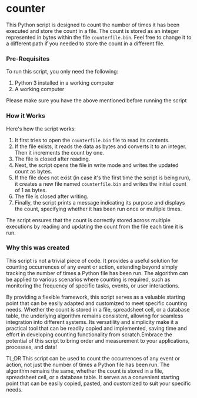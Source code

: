 # counter

This Python script is designed to count the number of times it has been executed and store the count in a file. The count is stored as an integer represented in bytes within the file `counterfile.bin`. Feel free to change it to a different path if you needed to store the count in a different file.


### Pre-Requisites

To run this script, you only need the following:

1. Python 3 installed in a working computer
2. A working computer

Please make sure you have the above mentioned before running the script


### How it Works

Here's how the script works:

1. It first tries to open the `counterfile.bin` file to read its contents.
2. If the file exists, it reads the data as bytes and converts it to an integer. Then it increments the count by one.
3. The file is closed after reading.
4. Next, the script opens the file in write mode and writes the updated count as bytes.
5. If the file does not exist (in case it's the first time the script is being run), it creates a new file named `counterfile.bin` and writes the initial count of 1 as bytes.
6. The file is closed after writing.
7. Finally, the script prints a message indicating its purpose and displays the count, specifying whether it has been run once or multiple times.

The script ensures that the count is correctly stored across multiple executions by reading and updating the count from the file each time it is run.


### Why this was created

This script is not a trivial piece of code. It provides a useful solution for counting occurrences of any event or action, extending beyond simply tracking the number of times a Python file has been run. The algorithm can be applied to various scenarios where counting is required, such as monitoring the frequency of specific tasks, events, or user interactions.

By providing a flexible framework, this script serves as a valuable starting point that can be easily adapted and customized to meet specific counting needs. Whether the count is stored in a file, spreadsheet cell, or a database table, the underlying algorithm remains consistent, allowing for seamless integration into different systems. Its versatility and simplicity make it a practical tool that can be readily copied and implemented, saving time and effort in developing counting functionality from scratch.Embrace the potential of this script to bring order and measurement to your applications, processes, and data!

TL;DR
This script can be used to count the occurrences of any event or action, not just the number of times a Python file has been run. The algorithm remains the same, whether the count is stored in a file, spreadsheet cell, or a database table. It serves as a convenient starting point that can be easily copied, pasted, and customized to suit your specific needs.
